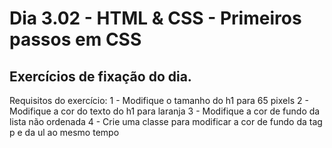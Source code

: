 # Dia 3.02 - HTML & CSS - Primeiros passos em CSS

## Exercícios de fixação do dia. 

Requisitos do exercício:
1 - Modifique o tamanho do h1 para 65 pixels
2 - Modifique a cor do texto do h1 para laranja
3 - Modifique a cor de fundo da lista não ordenada
4 - Crie uma classe para modificar a cor de fundo da tag p e da ul ao mesmo tempo
